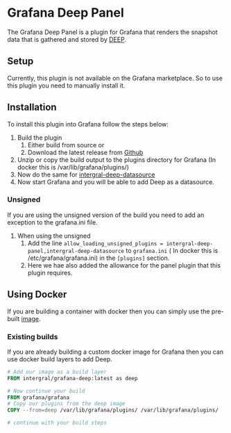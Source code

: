 # Grafana Deep Panel

The Grafana Deep Panel is a plugin for Grafana that renders the snapshot data that is gathered and stored
by [DEEP](https://github.com/intergral/deep).

## Setup

Currently, this plugin is not available on the Grafana marketplace. So to use this plugin you need to manually install
it.

## Installation

To install this plugin into Grafana follow the steps below:

1. Build the plugin
    1. Either build from source or
    2. Download the latest release from [Github](https://github.com/intergral/grafana-deep-panel/releases)
2. Unzip or copy the build output to the plugins directory for Grafana (In docker this is /var/lib/grafana/plugins/)
3. Now do the same for [intergral-deep-datasource](https://github.com/intergral/grafana-deep-datasource)
4. Now start Grafana and you will be able to add Deep as a datasource.

### Unsigned

If you are using the unsigned version of the build you need to add an exception to the grafana.ini file.

1. When using the unsigned
    1. Add the line `allow_loading_unsigned_plugins = intergral-deep-panel,intergral-deep-datasource` to `grafana.ini` (
       In docker this is /etc/grafana/grafana.ini) in the `[plugins]` section.
    2. Here we hae also added the allowance for the panel plugin that this plugin requires.

## Using Docker

If you are building a container with docker then you can simply use the pre-built [image]().

### Existing builds

If you are already building a custom docker image for Grafana then you can use docker build layers to add Deep.

```dockerfile
# Add our image as a build layer
FROM intergral/grafana-deep:latest as deep

# Now continue your build
FROM grafana/grafana
# Copy our plugins from the deep image
COPY --from=deep /var/lib/grafana/plugins/ /var/lib/grafana/plugins/

# continue with your build steps
```
